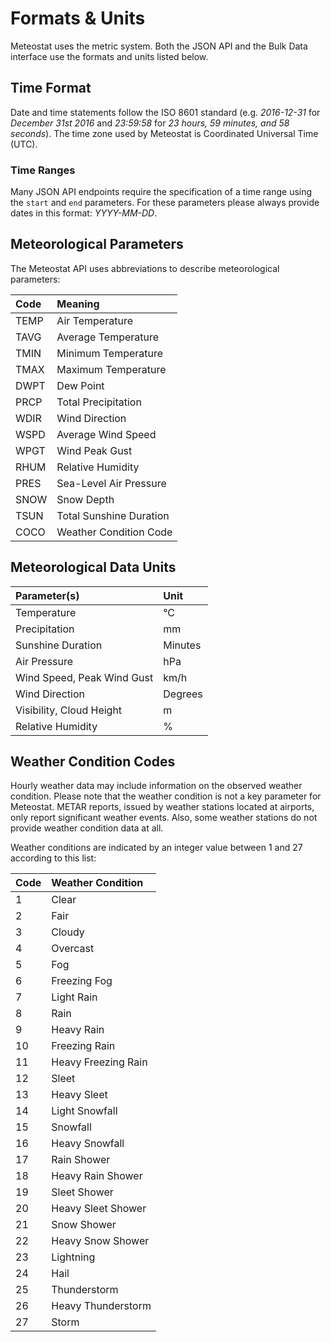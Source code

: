 # Formats & Units

Meteostat uses the metric system. Both the JSON API and the Bulk Data interface use the formats and units listed below.

## Time Format

Date and time statements follow the ISO 8601 standard (e.g. _2016-12-31_ for _December 31st 2016_ and _23:59:58_ for _23 hours, 59 minutes, and 58 seconds_). The time zone used by Meteostat is Coordinated Universal Time (UTC).

### Time Ranges

Many JSON API endpoints require the specification of a time range using the <code>start</code> and <code>end</code> parameters. For these parameters please always provide dates in this format: _YYYY-MM-DD_.

## Meteorological Parameters

The Meteostat API uses abbreviations to describe meteorological parameters:

| **Code** | **Meaning**             |
|:---------|:------------------------|
| TEMP     | Air Temperature         |
| TAVG     | Average Temperature     |
| TMIN     | Minimum Temperature     |
| TMAX     | Maximum Temperature     |
| DWPT     | Dew Point               |
| PRCP     | Total Precipitation     |
| WDIR     | Wind Direction          |
| WSPD     | Average Wind Speed      |
| WPGT     | Wind Peak Gust          |
| RHUM     | Relative Humidity       |
| PRES     | Sea-Level Air Pressure  |
| SNOW     | Snow Depth              |
| TSUN     | Total Sunshine Duration |
| COCO     | Weather Condition Code  |

## Meteorological Data Units

| **Parameter(s)**           | **Unit** |
|:---------------------------|:---------|
| Temperature                | °C       |
| Precipitation              | mm       |
| Sunshine Duration          | Minutes  |
| Air Pressure               | hPa      |
| Wind Speed, Peak Wind Gust | km/h     |
| Wind Direction             | Degrees  |
| Visibility, Cloud Height   | m        |
| Relative Humidity          | %        |

## Weather Condition Codes

Hourly weather data may include information on the observed weather condition. Please note that the weather condition is not a key parameter for Meteostat. METAR reports, issued by weather stations located at airports, only report significant weather events. Also, some weather stations do not provide weather condition data at all.

Weather conditions are indicated by an integer value between 1 and 27 according to this list:

| **Code** | **Weather Condition** |
|:---------|:----------------------|
| 1        | Clear                 |
| 2        | Fair                  |
| 3        | Cloudy                |
| 4        | Overcast              |
| 5        | Fog                   |
| 6        | Freezing Fog          |
| 7        | Light Rain            |
| 8        | Rain                  |
| 9        | Heavy Rain            |
| 10       | Freezing Rain         |
| 11       | Heavy Freezing Rain   |
| 12       | Sleet                 |
| 13       | Heavy Sleet           |
| 14       | Light Snowfall        |
| 15       | Snowfall              |
| 16       | Heavy Snowfall        |
| 17       | Rain Shower           |
| 18       | Heavy Rain Shower     |
| 19       | Sleet Shower          |
| 20       | Heavy Sleet Shower    |
| 21       | Snow Shower           |
| 22       | Heavy Snow Shower     |
| 23       | Lightning             |
| 24       | Hail                  |
| 25       | Thunderstorm          |
| 26       | Heavy Thunderstorm    |
| 27       | Storm                 |
